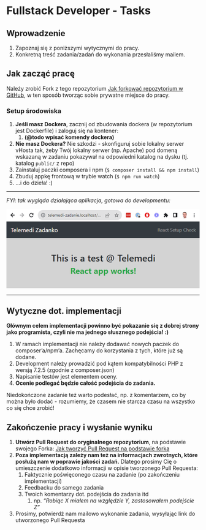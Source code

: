Fullstack Developer - Tasks
==========

Wprowadzenie
------------
1. Zapoznaj się z poniższymi wytycznymi do pracy.
2. Konkretną treść zadania/zadań do wykonania przesłaliśmy mailem.

Jak zacząć pracę
------------
Należy zrobić Fork z tego repozytorium [Jak forkować repozytorium w GitHub](https://docs.github.com/en/get-started/quickstart/fork-a-repo), w ten sposób tworząc sobie prywatne miejsce do pracy.

### Setup środowiska

  1. **Jeśli masz Dockera**, zacznij od zbudowania dockera (w repozytorium jest Dockerfile) i zaloguj się na kontener:
     1. **(@todo wpisać komendy dockera)**
  1. **Nie masz Dockera?** Nie szkodzi - skonfiguruj sobie lokalny serwer vHosta tak, żeby Twój lokalny serwer (np. Apache) pod domeną wskazaną w zadaniu pokazywał na odpowiedni katalog na dysku (tj. katalog `public/` z repo)
  1. Zainstaluj paczki composera i npm (`$ composer install && npm install`)
  1. Zbuduj appkę frontową w trybie watch (`$ npm run watch`)
  1. …i do dzieła! :)


------------
_FYI: tak wygląda działająca aplikacja, gotowa do developmentu:_

![Working_app_image](https://github.com/telemedico/recruitment_task_fullstack/blob/master/assets/img/working_app_preview.png?raw=true)

------------

Wytyczne dot. implementacji
------------

**Głównym celem implementacji powinno być pokazanie się z dobrej strony jako programista, czyli nie ma jednego słusznego podejścia! :)**

  1. W ramach implementacji nie należy dodawać nowych paczek do composer’a/npm’a. Zachęcamy do korzystania z tych, które już są dodane.
  1. Development należy prowadzić pod kątem kompatybilności PHP z wersją 7.2.5 (zgodnie z composer.json)
  1. Napisanie testów jest elementem oceny.
  1. **Ocenie podlegać będzie całość podejścia do zadania.**

Niedokończone zadanie też warto podesłać, np. z komentarzem, co by można było dodać - rozumiemy, że czasem nie starcza czasu na wszystko co się chce zrobić!

Zakończenie pracy i wysłanie wyniku
------------
  1. **Utwórz Pull Request do oryginalnego repozytorium**, na podstawie swojego Forka: [Jak tworzyć Pull Request na podstawie forka](https://docs.github.com/en/pull-requests/collaborating-with-pull-requests/proposing-changes-to-your-work-with-pull-requests/creating-a-pull-request-from-a-fork)
  1. **Poza implementacją zależy nam też na informacjach zwrotnych, które posłużą nam w poprawie jakości zadań.** Dlatego prosimy Cię o umieszczenie dodatkowo informacji w opisie tworzonego Pull Requesta:
     1. Faktycznie poświęconego czasu na zadanie (po zakończeniu implementacji)
     1. Feedbacku do samego zadania 
     1. Twoich komentarzy dot. podejścia do zadania itd 
        1. np. _“Robiąc X miałem na względzie Y, zastosowałem podejście Z”_ 
  1. Prosimy, potwierdź nam mailowo wykonanie zadania, wysyłając link do utworzonego Pull Requesta
